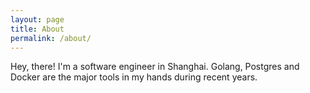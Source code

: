 ```yaml
---
layout: page
title: About
permalink: /about/
---
```


Hey, there! I'm a software engineer in Shanghai. Golang, Postgres and Docker are the major tools in my hands during recent years.
